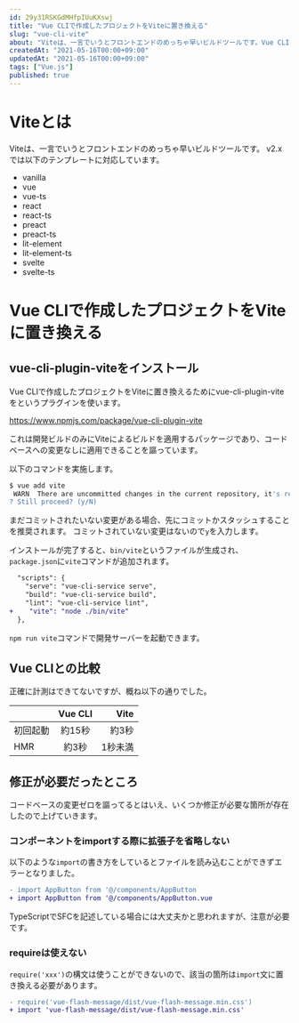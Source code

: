 ```yaml
---
id: 29y31RSKGdMHfpIUuKXswj
title: "Vue CLIで作成したプロジェクトをViteに置き換える"
slug: "vue-cli-vite"
about: "Viteは、一言でいうとフロントエンドのめっちゃ早いビルドツールです。Vue CLIで作成したプロジェクトをViteに置き換えるためにvue-cli-plugin-viteをというプラグインを使います。"
createdAt: "2021-05-16T00:00+09:00"
updatedAt: "2021-05-16T00:00+09:00"
tags: ["Vue.js"]
published: true
---
```

# Viteとは

Viteは、一言でいうとフロントエンドのめっちゃ早いビルドツールです。
v2.xでは以下のテンプレートに対応しています。

- vanilla
- vue
- vue-ts
- react
- react-ts
- preact
- preact-ts
- lit-element
- lit-element-ts
- svelte
- svelte-ts

# Vue CLIで作成したプロジェクトをViteに置き換える

## vue-cli-plugin-viteをインストール

Vue CLIで作成したプロジェクトをViteに置き換えるためにvue-cli-plugin-viteをというプラグインを使います。

https://www.npmjs.com/package/vue-cli-plugin-vite

これは開発ビルドのみにViteによるビルドを適用するパッケージであり、コードベースへの変更なしに適用できることを謳っています。

以下のコマンドを実施します。

```sh
$ vue add vite
 WARN  There are uncommitted changes in the current repository, it's recommended to commit or stash them first.
? Still proceed? (y/N) 
```

まだコミットされたいない変更がある場合、先にコミットかスタッシュすることを推奨されます。
コミットされていない変更はないので`y`を入力します。

インストールが完了すると、`bin/vite`というファイルが生成され、`package.json`に`vite`コマンドが追加されます。

```diff
  "scripts": {
    "serve": "vue-cli-service serve",
    "build": "vue-cli-service build",
    "lint": "vue-cli-service lint",
+    "vite": "node ./bin/vite"
  },
```

`npm run vite`コマンドで開発サーバーを起動できます。

## Vue CLIとの比較

正確に計測はできてないですが、概ね以下の通りでした。

|  | Vue CLI | Vite |
|:---|:---:|---:|
| 初回起動 | 約15秒 | 約3秒 |
| HMR | 約3秒 | 1秒未満 |

## 修正が必要だったところ

コードベースの変更ゼロを謳ってるとはいえ、いくつか修正が必要な箇所が存在したので上げていきます。

### コンポーネントをimportする際に拡張子を省略しない

以下のような`import`の書き方をしているとファイルを読み込むことができずエラーとなりました。

```diff
- import AppButton from '@/components/AppButton
+ import AppButton from '@/components/AppButton.vue
```

TypeScriptでSFCを記述している場合には大丈夫かと思われますが、注意が必要です。

### requireは使えない

`require('xxx')`の構文は使うことができないので、該当の箇所は`import`文に置き換える必要があります。

```diff
- require('vue-flash-message/dist/vue-flash-message.min.css')
+ import 'vue-flash-message/dist/vue-flash-message.min.css'
```

